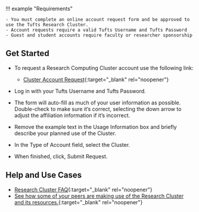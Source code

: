 !!! example "Requirements"

    - You must complete an online account request form and be approved to use the Tufts Research Cluster.
    - Account requests require a valid Tufts Username and Tufts Password
    - Guest and student accounts require faculty or researcher sponsorship

## Get Started

- To request a Research Computing Cluster account use the following link:
    
    - [Cluster Account Request](https://tufts.qualtrics.com/jfe/form/SV_5bUmpFT0IXeyEfj){:target="_blank" rel="noopener"}

- Log in with your Tufts Username and Tufts Password.
- The form will auto-fill as much of your user information as possible. Double-check to make sure it’s correct, selecting the down arrow to adjust the affiliation information if it’s incorrect.
- Remove the example text in the Usage Information box and briefly describe your planned use of the Cluster.
- In the Type of Account field, select the Cluster. 
- When finished, click, Submit Request.

## Help and Use Cases

- [Research Cluster FAQ](https://wikis.uit.tufts.edu/confluence/display/TuftsUITResearchComputing/High+Performance+Compute+Cluster){:target="_blank" rel="noopener"}
- [See how some of your peers are making use of the Research Cluster and its resources.](https://wikis.uit.tufts.edu/confluence/display/TuftsUITResearchComputing/Cluster+Research+use+cases){:target="_blank" rel="noopener"}
